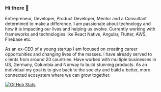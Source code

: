 ### Hi there 👋

<!--
**usamamoinakhter/usamamoinakhter** is a ✨ _special_ ✨ repository because its `README.md` (this file) appears on your GitHub profile.

Here are some ideas to get you started:

- 🔭 I’m currently working on ...
- 🌱 I’m currently learning ...
- 👯 I’m looking to collaborate on ...
- 🤔 I’m looking for help with ...
- 💬 Ask me about ...
- 📫 How to reach me: ...
- 😄 Pronouns: ...
- ⚡ Fun fact: ...
-->

Entrepreneur, Developer, Product Developer, Mentor and a Consultant determined to make a difference.
I am passionate about technology and how it is impacting our lives and helping us evolve. Currently working with frameworks and technologies like React Native, Angular, Flutter, AWS, Firebase etc.

As an ex-CEO of a young startup I am focused on creating career opportunities and changing lives of the masses. I have already served to clients from around 20 countries. Have worked with multiple businesses in US, Germany, Columbia and Norway to build stunning products.
As an individual my goal is to give back to the society and build a better, more connected ecosystem where we can grow together. 

<a href="https://github.com/usamamoinakhter/usamamoinakhter">
  <img align="center" src="https://github-readme-stats.vercel.app/api?username=usamamoinakhter&show_icons=true&line_height=27&count_private=true&title_color=ffffff&text_color=c9cacc&icon_color=2bbc8a&bg_color=1d1f21" alt="GitHub Stats" />
</a>

